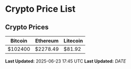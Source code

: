 # Crypto Price List

## Crypto Prices
| Bitcoin | Ethereum | Litecoin |
| ------- | -------- | -------- |
| $102400 | $2278.49 | $81.92 |
**Last Updated:** 2025-06-23 17:45 UTC
**Last Updated:** $DATE$
